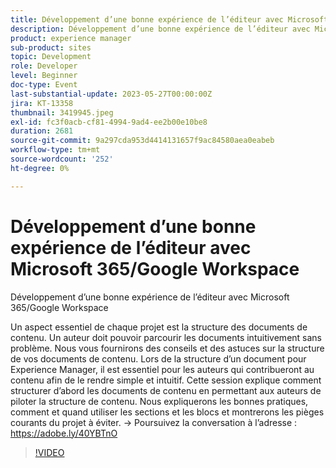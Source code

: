 ```yaml
---
title: Développement d’une bonne expérience de l’éditeur avec Microsoft 365/Google Workspace
description: Développement d’une bonne expérience de l’éditeur avec Microsoft 365/Google WorkspaceLa structure des documents de contenu est un aspect essentiel de chaque projet. Un auteur doit pouvoir parcourir les documents intuitivement sans problème. Nous vous fournirons des conseils et des astuces sur la structure de vos documents de contenu. Lors de la structure d’un document pour Experience Manager, il est essentiel pour les auteurs qui contribueront au contenu afin de le rendre simple et intuitif. Cette session explique comment structurer d’abord les documents de contenu en permettant aux auteurs de piloter la structure de contenu. Nous expliquerons les bonnes pratiques, comment et quand utiliser les sections et les blocs et montrerons les pièges courants du projet à éviter.
product: experience manager
sub-product: sites
topic: Development
role: Developer
level: Beginner
doc-type: Event
last-substantial-update: 2023-05-27T00:00:00Z
jira: KT-13358
thumbnail: 3419945.jpeg
exl-id: fc3f0acb-cf81-4994-9ad4-ee2b00e10be8
duration: 2681
source-git-commit: 9a297cda953d4414131657f9ac84580aea0eabeb
workflow-type: tm+mt
source-wordcount: '252'
ht-degree: 0%

---
```


# Développement d’une bonne expérience de l’éditeur avec Microsoft 365/Google Workspace

Développement d’une bonne expérience de l’éditeur avec Microsoft 365/Google Workspace

Un aspect essentiel de chaque projet est la structure des documents de contenu. Un auteur doit pouvoir parcourir les documents intuitivement sans problème. Nous vous fournirons des conseils et des astuces sur la structure de vos documents de contenu. Lors de la structure d’un document pour Experience Manager, il est essentiel pour les auteurs qui contribueront au contenu afin de le rendre simple et intuitif. Cette session explique comment structurer d’abord les documents de contenu en permettant aux auteurs de piloter la structure de contenu. Nous expliquerons les bonnes pratiques, comment et quand utiliser les sections et les blocs et montrerons les pièges courants du projet à éviter. → Poursuivez la conversation à l’adresse : https://adobe.ly/40YBTnO

>[!VIDEO](https://video.tv.adobe.com/v/3419945/?learn=on)
